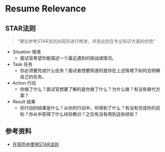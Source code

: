 # Resume Relevance

## STAR法则
> "建议参考STAR法则对简历进行修改，并突出您在专业知识方面的优势"

* Situation 情境
  * 面试官希望你能描述一个最近遇到的挑战或情况。
* Task 任务
  * 你必须要完成什么任务？面试者想要知道的是你在上述情境下如何去明确自己的任务。
* Action 行动
  * 你做了什么？面试官想要了解的是你做了什么？为什么做？有没有替代方案？
* Result 结果
  * 你行动的结果是什么？从你的行动中，你得到了什么？有没有完成你的目标？你从中获得了什么经验教训？之后有没有用到这些经验？

## 参考资料
* [在简历中使用STAR法则](http://blog.csdn.net/xiahouzuoxin/article/details/9315353)
